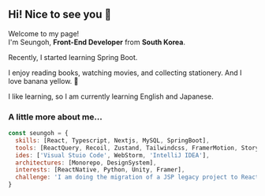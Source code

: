 ## Hi! Nice to see you 👋

Welcome to my page!
<br/>
I'm Seungoh, **Front-End Developer** from **South Korea**.

Recently, I started learning Spring Boot.

I enjoy reading books, watching movies, and collecting stationery. And I love banana yellow. 🍌

I like learning, so I am currently learning English and Japanese. 

### A little more about me...

```javascript
const seungoh = {
  skills: [React, Typescript, Nextjs, MySQL, SpringBoot],
  tools: [ReactQuery, Recoil, Zustand, Tailwindcss, FramerMotion, Storybook, Jest, JPA],
  ides: ['Visual Stuio Code', WebStorm, 'IntelliJ IDEA'],
  architectures: [Monorepo, DesignSystem],
  interests: [ReactNative, Python, Unity, Framer],
  challenge: 'I am doing the migration of a JSP legacy project to React.'
}
```

<!--
Here are some ideas to get you started:

- 🔭 I’m currently working on ...
- 🌱 I’m currently learning ...
- 👯 I’m looking to collaborate on ...
- 🤔 I’m looking for help with ...
- 💬 Ask me about ...
- 📫 How to reach me: ...
- ⚡ Fun fact: ...
-->

